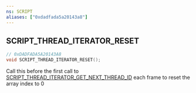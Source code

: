 ```yaml
---
ns: SCRIPT
aliases: ["0xdadfada5a20143a8"]
---
```

## SCRIPT_THREAD_ITERATOR_RESET

```c
// 0xDADFADA5A20143A8
void SCRIPT_THREAD_ITERATOR_RESET();
```

Call this before the first call to [SCRIPT_THREAD_ITERATOR_GET_NEXT_THREAD_ID](#_0x30B4FA1C82DD4B9F) each frame to reset the array index to 0

